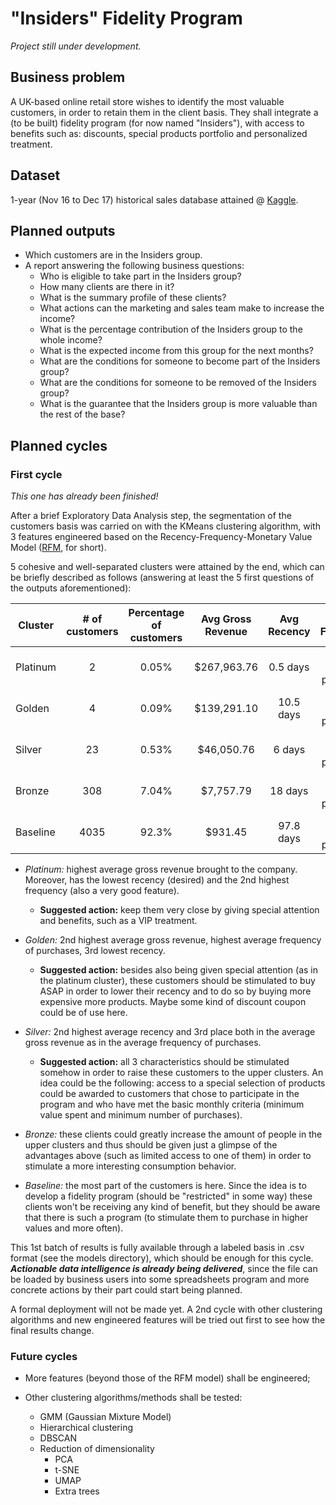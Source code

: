 # "Insiders" Fidelity Program

_Project still under development._

## Business problem

A UK-based online retail store wishes to identify the most valuable customers, in order to retain them in the client basis. They shall integrate a (to be built) fidelity program (for now named "Insiders"), with access to benefits such as: discounts, special products portfolio and personalized treatment.

## Dataset

1-year (Nov 16 to Dec 17) historical sales database attained @ [Kaggle](https://www.kaggle.com/vik2012kvs/high-value-customers-identification).

## Planned outputs

- Which customers are in the Insiders group.
- A report answering the following business questions:
  - Who is eligible to take part in the Insiders group?
  - How many clients are there in it?
  - What is the summary profile of these clients?
  - What actions can the marketing and sales team make to increase the income?
  - What is the percentage contribution of the Insiders group to the whole income?
  - What is the expected income from this group for the next months?
  - What are the conditions for someone to become part of the Insiders group?
  - What are the conditions for someone to be removed of the Insiders group?
  - What is the guarantee that the Insiders group is more valuable than the rest of the base?

## Planned cycles

### First cycle

_This one has already been finished!_

After a brief Exploratory Data Analysis step, the segmentation of the customers basis was carried on with the KMeans clustering algorithm, with 3 features engineered based on the Recency-Frequency-Monetary Value Model ([RFM](https://www.investopedia.com/terms/r/rfm-recency-frequency-monetary-value.asp), for short).

5 cohesive and well-separated clusters were attained by the end, which can be briefly described as follows (answering at least the 5 first questions of the outputs aforementioned):

| Cluster | # of customers | Percentage of customers | Avg Gross Revenue | Avg Recency | Avg Frequency |
| ---- | :----: | :----: | :----: | :----: | :----: |
| Platinum | 2 | 0.05%	| $267,963.76	| 0.5 days | 69.5 lifetime purchases |
| Golden | 4 | 0.09%	| $139,291.10	| 10.5 days | 98.8 lifetime purchases |
| Silver	| 23 | 0.53%	| $46,050.76	| 6 days | 64.7 lifetime purchases |
| Bronze | 308 | 7.04%	| $7,757.79	| 18 days | 20.6 lifetime purchases |
| Baseline | 4035 | 92.3%	| $931.45	| 97.8 days | 3.4 lifetime purchases |

- _Platinum:_ highest average gross revenue brought to the company. Moreover, has the lowest recency (desired) and the 2nd highest frequency (also a very good feature).<br>

  - **Suggested action:** keep them very close by giving special attention and benefits, such as a VIP treatment.

- _Golden:_ 2nd highest average gross revenue, highest average frequency of purchases, 3rd lowest recency.<br>

  - **Suggested action:** besides also being given special attention (as in the platinum cluster), these customers should be stimulated to buy ASAP in order to lower their recency and to do so by buying more expensive more products. Maybe some kind of discount coupon could be of use here.

- _Silver:_ 2nd highest average recency and 3rd place both in the average gross revenue as in the average frequency of purchases.<br>

  - **Suggested action:** all 3 characteristics should be stimulated somehow in order to raise these customers to the upper clusters. An idea could be the following: access to a special selection of products could be awarded to customers that chose to participate in the program and who have met the basic monthly criteria (minimum value spent and minimum number of purchases).

- _Bronze:_ these clients could greatly increase the amount of people in the upper clusters and thus should be given just a glimpse of the advantages above (such as limited access to one of them) in order to stimulate a more interesting consumption behavior.

- _Baseline:_ the most part of the customers is here. Since the idea is to develop a fidelity program (should be "restricted" in some way) these clients won't be receiving any kind of benefit, but they should be aware that there is such a program (to stimulate them to purchase in higher values and more often).


This 1st batch of results is fully available through a labeled basis in .csv format (see the models directory), which should be enough for this cycle.<br>
_**Actionable data intelligence is already being delivered**_, since the file can be loaded by business users into some spreadsheets program and more concrete actions by their part could start being planned.<br>

A formal deployment will not be made yet. A 2nd cycle with other clustering algorithms and new engineered features will be tried out first to see how the final results change.

### Future cycles

- More features (beyond those of the RFM model) shall be engineered;

- Other clustering algorithms/methods shall be tested:
  - GMM (Gaussian Mixture Model)
  - Hierarchical clustering
  - DBSCAN
  - Reduction of dimensionality
    - PCA
    - t-SNE
    - UMAP
    - Extra trees
